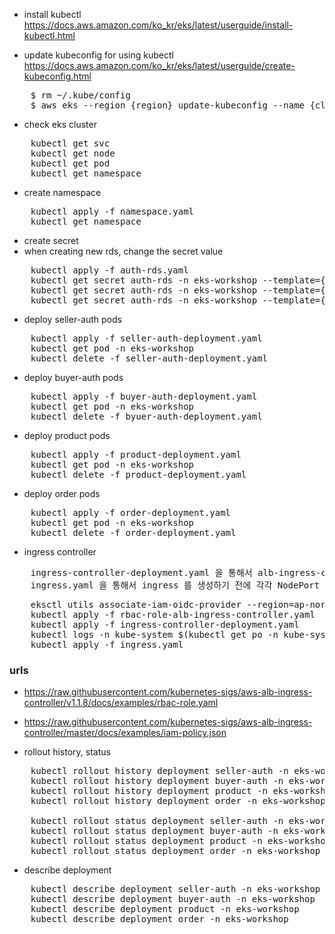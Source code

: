 - install kubectl
https://docs.aws.amazon.com/ko_kr/eks/latest/userguide/install-kubectl.html

- update kubeconfig for using kubectl
https://docs.aws.amazon.com/ko_kr/eks/latest/userguide/create-kubeconfig.html
<pre>
    $ rm ~/.kube/config 
    $ aws eks --region {region} update-kubeconfig --name {cluster-name}
</pre>

- check eks cluster
<pre>
    kubectl get svc
    kubectl get node
    kubectl get pod
    kubectl get namespace
</pre>

- create namespace
<pre>
    kubectl apply -f namespace.yaml
    kubectl get namespace
</pre>

- create secret
- when creating new rds, change the secret value
<pre>
    kubectl apply -f auth-rds.yaml
    kubectl get secret auth-rds -n eks-workshop --template={{.data.db_username}} | base64 -d 
    kubectl get secret auth-rds -n eks-workshop --template={{.data.db_password}} | base64 -d 
    kubectl get secret auth-rds -n eks-workshop --template={{.data.db_url}} | base64 -d 
</pre>

- deploy seller-auth pods
<pre>
    kubectl apply -f seller-auth-deployment.yaml
    kubectl get pod -n eks-workshop
    kubectl delete -f seller-auth-deployment.yaml
</pre>

- deploy buyer-auth pods
<pre>
    kubectl apply -f buyer-auth-deployment.yaml
    kubectl get pod -n eks-workshop
    kubectl delete -f byuer-auth-deployment.yaml
</pre>

- deploy product pods
<pre>
    kubectl apply -f product-deployment.yaml
    kubectl get pod -n eks-workshop
    kubectl delete -f product-deployment.yaml
</pre>

- deploy order pods
<pre>
    kubectl apply -f order-deployment.yaml
    kubectl get pod -n eks-workshop
    kubectl delete -f order-deployment.yaml
</pre>


- ingress controller
<pre>
    ingress-controller-deployment.yaml 을 통해서 alb-ingress-controller 를 생성하기 전에 node group 이 속한 vpc id 로 변경해주어야 한다.
    ingress.yaml 을 통해서 ingress 를 생성하기 전에 각각 NodePort Service 에 매핑된 Port Number 로 변경해주어야 한다.
</pre>
<pre>
    eksctl utils associate-iam-oidc-provider --region=ap-northeast-2 --cluster=eks-workshop-cluster --approve
    kubectl apply -f rbac-role-alb-ingress-controller.yaml
    kubectl apply -f ingress-controller-deployment.yaml    
    kubectl logs -n kube-system $(kubectl get po -n kube-system | egrep -o 'aws-load-balancer-controller[a-zA-Z0-9-]+')
    kubectl apply -f ingress.yaml
</pre>

### urls
- https://raw.githubusercontent.com/kubernetes-sigs/aws-alb-ingress-controller/v1.1.8/docs/examples/rbac-role.yaml
- https://raw.githubusercontent.com/kubernetes-sigs/aws-alb-ingress-controller/master/docs/examples/iam-policy.json

- rollout history, status
<pre>
    kubectl rollout history deployment seller-auth -n eks-workshop
    kubectl rollout history deployment buyer-auth -n eks-workshop
    kubectl rollout history deployment product -n eks-workshop
    kubectl rollout history deployment order -n eks-workshop

    kubectl rollout status deployment seller-auth -n eks-workshop
    kubectl rollout status deployment buyer-auth -n eks-workshop
    kubectl rollout status deployment product -n eks-workshop
    kubectl rollout status deployment order -n eks-workshop
</pre>

- describe deployment
<pre>
    kubectl describe deployment seller-auth -n eks-workshop
    kubectl describe deployment buyer-auth -n eks-workshop
    kubectl describe deployment product -n eks-workshop
    kubectl describe deployment order -n eks-workshop
</pre>